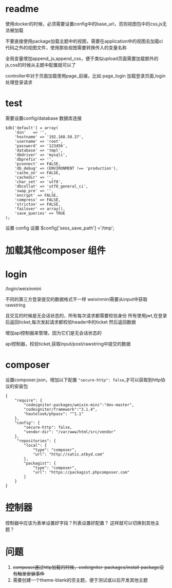 # readme

使用docker的时候，必须需要设置config中的base_url，否则视图包中的css,js无法被加载

不要直接使用package加载主题中的视图，需要在application中的视图去加载ci代码之外的视图文件，使用那些视图需要转换传入的变量名称

全局变量增加append_js,append_css，便于类似upload页面需要加载额外的js,css的时候从主题中配置就可以了

controller中对于页面加载使用page_前缀，比如 page_login 加载登录页面,login 处理登录请求



# test
需要设置config/database
数据库连接

```
$db['default'] = array(
	'dsn'	=> '',
	'hostname' => '192.168.50.37',
	'username' => 'root',
	'password' => '123456',
	'database' => 'tmpl',
	'dbdriver' => 'mysqli',
	'dbprefix' => '',
	'pconnect' => FALSE,
	'db_debug' => (ENVIRONMENT !== 'production'),
	'cache_on' => FALSE,
	'cachedir' => '',
	'char_set' => 'utf8',
	'dbcollat' => 'utf8_general_ci',
	'swap_pre' => '',
	'encrypt' => FALSE,
	'compress' => FALSE,
	'stricton' => FALSE,
	'failover' => array(),
	'save_queries' => TRUE
);

```

设置 config
设置 $config['sess_save_path'] ='/tmp';

# 加载其他composer 组件



# login

/login/weixinmini

不同的第三方登录提交的数据格式不一样
weixinmini需要从input中获取rawstring

且交互的时候是无会话状态的，所有每次请求都需要校验身份
所有使用jwt,在登录后返回ticket,每次发起请求都校验header中的ticket
然后返回数据

增加api控制器来管理，因为它们是无会话状态的

api控制器，校验ticket,获取input/post/rawstring中提交的数据


# composer

设置composer.json，增加以下配置 `"secure-http": false`,才可以获取到http协议的安装包
```
{
    "require": {
        "codeigniter-packages/weixin-mini":"dev-master",
        "codeigniter/framework":"3.1.4",
        "hautelook/phpass": "^1.1"
    },
    "config": {
        "secure-http": false,
        "vendor-dir": "/var/www/html/src/vendor"
    },
     "repositories": {
        "local": {
            "type": "composer",
            "url": "http://satis.atbyd.com"
        },
        "packagist": {
            "type": "composer",
            "url": "https://packagist.phpcomposer.com"
        }
    }
}

```


# 控制器

控制器中应该为表单设置好字段？列表设置好配置？
这样就可以切换到其他主题？


# 问题

1. ~~composer通过http加载的时候，codeigniter-packages/install-package没有触发安装事件~~
2. 需要创建一个theme-blank的空主题，便于测试或以后开发其他主题


